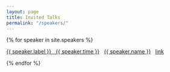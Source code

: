 ```yaml
---
layout: page
title: Invited Talks
permalink: "/speakers/"
---
```


{% for speaker in site.speakers %}
  <div class="speaker">
     <p><a href="{{ site.baseurl }}/{{ speaker.day }}">{{ speaker.label }} &nbsp; {{ speaker.time }}</a> &nbsp; <a href="{{ speaker.website }}">{{ speaker.name }}</a> &nbsp; <a href="/dc2022{{ speaker.url }}">link</a></p>
  </div>
{% endfor %}

